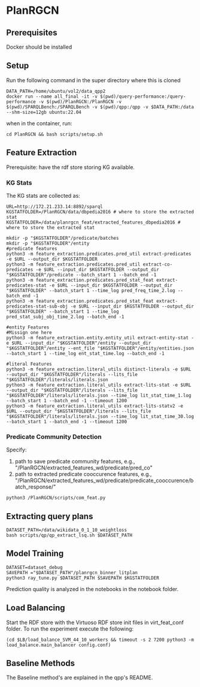 # PlanRGCN

## Prerequisites
Docker should be installed

## Setup
Run the following command in the super directory where this is cloned
```
DATA_PATH=/home/ubuntu/vol2/data_qpp2
docker run --name all_final -it -v $(pwd)/query-performance:/query-performance -v $(pwd)/PlanRGCN:/PlanRGCN -v $(pwd)/SPARQLBench:/SPARQLBench -v $(pwd)/qpp:/qpp -v $DATA_PATH:/data --shm-size=12gb ubuntu:22.04
```
when in the container, run:
```
cd PlanRGCN && bash scripts/setup.sh
```

## Feature Extraction
Prerequisite: have the rdf store storing KG available.
### KG Stats
The KG stats are collected as:
```
URL=http://172.21.233.14:8892/sparql
KGSTATFOLDER=/PlanRGCN/data/dbpedia2016 # where to store the extracted stat
KGSTATFOLDER=/data/planrgcn_feat/extracted_features_dbpedia2016 # where to store the extracted stat

mkdir -p "$KGSTATFOLDER"/predicate/batches
mkdir -p "$KGSTATFOLDER"/entity
#predicate features
python3 -m feature_extraction.predicates.pred_util extract-predicates -e $URL --output_dir $KGSTATFOLDER
python3 -m feature_extraction.predicates.pred_util extract-co-predicates -e $URL --input_dir $KGSTATFOLDER --output_dir "$KGSTATFOLDER"/predicate --batch_start 1 --batch_end -1
python3 -m feature_extraction.predicates.pred_stat_feat extract-predicates-stat -e $URL --input_dir $KGSTATFOLDER --output_dir "$KGSTATFOLDER" --batch_start 1 --time_log pred_freq_time_2.log --batch_end -1
python3 -m feature_extraction.predicates.pred_stat_feat extract-predicates-stat-sub-obj -e $URL --input_dir $KGSTATFOLDER --output_dir "$KGSTATFOLDER" --batch_start 1 --time_log pred_stat_subj_obj_time_2.log --batch_end -1

#entity Features
#Missign one here
python3 -m feature_extraction.entity.entity_util extract-entity-stat -e $URL --input_dir "$KGSTATFOLDER"/entity --output_dir "$KGSTATFOLDER"/entity --ent_file "$KGSTATFOLDER"/entity/entities.json --batch_start 1 --time_log ent_stat_time.log --batch_end -1

#literal Features
python3 -m feature_extraction.literal_utils distinct-literals -e $URL --output_dir "$KGSTATFOLDER"/literals --lits_file "$KGSTATFOLDER"/literals/literals.json
python3 -m feature_extraction.literal_utils extract-lits-stat -e $URL --output_dir "$KGSTATFOLDER"/literals --lits_file "$KGSTATFOLDER"/literals/literals.json --time_log lit_stat_time_1.log --batch_start 1 --batch_end -1 --timeout 1200
python3 -m feature_extraction.literal_utils extract-lits-statv2 -e $URL --output_dir "$KGSTATFOLDER"/literals --lits_file "$KGSTATFOLDER"/literals/literals.json --time_log lit_stat_time_30.log --batch_start 1 --batch_end -1 --timeout 1200
```
### Predicate Community Detection
Specify:
1. path to save predicate community features, e.g.,  "/PlanRGCN/extracted_features_wd/predicate/pred_co"
2. path to extracted predicate cooccurence features, e.g., "/PlanRGCN/extracted_features_wd/predicate/predicate_cooccurence/batch_response/"
```
python3 /PlanRGCN/scripts/com_feat.py 
```


## Extracting query plans
```
DATASET_PATH=/data/wikidata_0_1_10_weightloss
bash scripts/qp/qp_extract_lsq.sh $DATASET_PATH
```

## Model Training 
```
DATASET=dataset_debug
SAVEPATH ="$DATASET_PATH"/planrgcn_binner_litplan
python3 ray_tune.py $DATASET_PATH $SAVEPATH $KGSTATFOLDER
```

Prediction quality is analyzed in the notebooks in the notebook folder.

## Load Balancing
Start the RDF store with the Virtuoso RDF store init files in virt_feat_conf folder.
To run the experiment execute the following:
```
(cd $LB/load_balance_SVM_44_10_workers && timeout -s 2 7200 python3 -m load_balance.main_balancer config.conf)
```

## Baseline Methods
The Baseline method's are explained in the qpp's README.
